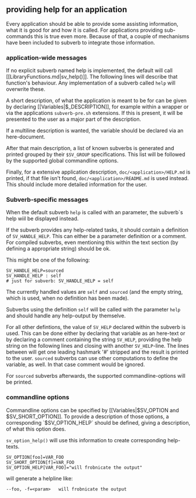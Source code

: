 ## providing help for an application ##

Every application should be able to provide some assisting
information, what it is good for and how it is called.
For applications providing sub-commands this is true even
more. Because of that, a couple of mechanisms have been included
to subverb to integrate those information.

### application-wide messages ###

If no explicit subverb named help is implemented,
the default will call [[LibraryFunctions.md|sv_help()]].
The following lines will describe that function's behaviour.
Any implementation of a subverb called `help` will overwrite
these.

A short description, of what the application is meant to be for
can be given by declaring [[Variables|$<SV>_DESCRIPTION]], for
example within a wrapper or via the applications `subverb-pre.sh`
extensions. If this is present, it will be presented to the user
as a major part of the description.

If a multiline description is wanted, the variable should be declared
via an here-document.

After that main description, a list of known subverbs is generated
and printed grouped by their `$SV_GROUP` specifications.
This list will be followed by the supported global commandline options.

Finally, for a extensive application description, `doc/<application>/HELP.md`
is printed, if that file isn't found, `doc/<application>/README.md` is used
instead. This should include more detailed information for the user.

### Subverb-specific messages ###

When the default subverb `help` is called with an parameter, the subverb`s 
help wiil be displayed instead.

If the subverb provides any help-related tasks, it should contain
a definition of `SV_HANDLE_HELP`. This can either be a parameter
definition or a comment. For compiled subverbs, even mentioning
this within the text section (by defining a appropriate string)
should be ok.

This might be one of the following:

	SV_HANDLE_HELP=sourced
	SV_HANDLE_HELP : self
	# just for subverb: SV_HANDLE_HELP = self

The currently handled values are `self` and `sourced` (and the empty
string, which is used, when no definition has been made).

Subverbs using the definition `self` will be called with the parameter
`help` and should handle any help-output by themselve.

For all other defintions, the value of `SV_HELP` declared within the subverb
is used.
This can be done either by declaring that variable as an here-text or by
declaring a comment containing the string `SV_HELP`, providing the help
string on the following lines and closing with another `SV_HELP`-line.
The lines between will get one leading hashmark '#' stripped and the
result is printed to the user.
`sourced` subverbs can use other computations to define the variable, as
well. In that case comment would be ignored.

For `sourced` subverbs afterwards, the supported commandline-options will be printed.

### commandline options ###

Commandline options can be specified by [[Variables|$SV_OPTION and $SV_SHORT_OPTION]].
To provide a description of those options, a corresponding `$SV_OPTION_HELP`
should be defined, giving a description, of what this option does.

`sv_option_help()` will use this information to create corresponding
help-texts.

	SV_OPTION[foo]=VAR_FOO
	SV_SHORT_OPTION[f]=VAR_FOO
	SV_OPTION_HELP[VAR_FOO]="will frobnicate the output"

will generate a helpline like:

	--foo, -f=<param>	will frobnicate the output

